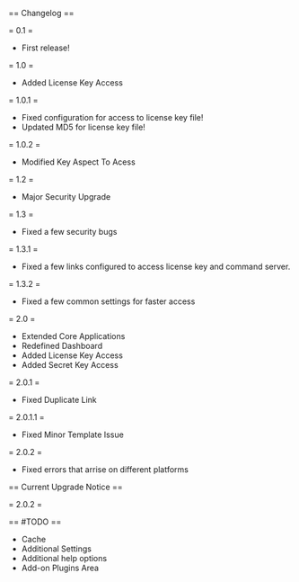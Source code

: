 == Changelog ==

= 0.1 =

* First release!

= 1.0 =

* Added License Key Access 

= 1.0.1 =

* Fixed configuration for access to license key file!
* Updated MD5 for license key file!

= 1.0.2 =

* Modified Key Aspect To Acess

= 1.2 =

* Major Security Upgrade

= 1.3 =
* Fixed a few security bugs

= 1.3.1 = 
* Fixed a few links configured to access license key and command server. 

= 1.3.2 =
* Fixed a few common settings for faster access

= 2.0 =
* Extended Core Applications
* Redefined Dashboard
* Added License Key Access
* Added Secret Key Access

= 2.0.1 =
* Fixed Duplicate Link

= 2.0.1.1 = 
* Fixed Minor Template Issue

= 2.0.2 =
* Fixed errors that arrise on different platforms

== Current Upgrade Notice ==

= 2.0.2 =

== #TODO ==
* Cache
* Additional Settings
* Additional help options
* Add-on Plugins Area
